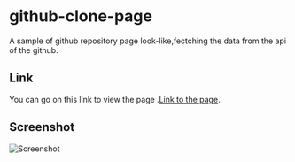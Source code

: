 # github-clone-page
A sample of github repository page look-like,fectching the data from the api of the github.

## Link
You can go on this link to view the page .[Link to the page](http://samplegithub.freetzi.com).

## Screenshot

![Screenshot](https://www.dropbox.com/s/i6ksqvho4nk0ytz/githubsample.png?dl=0)


